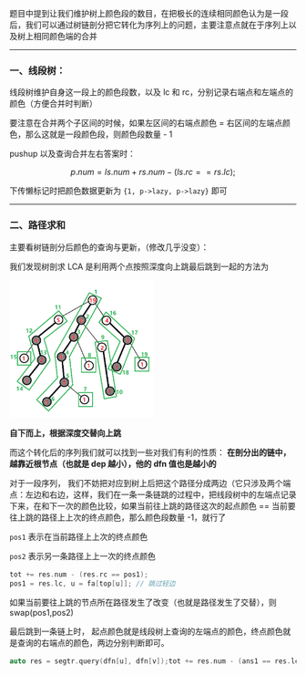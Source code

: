 题目中提到让我们维护树上颜色段的数目，在把极长的连续相同颜色认为是一段后，我们可以通过树链剖分把它转化为序列上的问题，主要注意点就在于序列上以及树上相同颜色端的合并

---

### 一、线段树：

线段树维护自身这一段上的颜色段数，以及 lc 和 rc，分别记录右端点和左端点的颜色（方便合并时判断）

要注意在合并两个子区间的时候，如果左区间的右端点颜色 = 右区间的左端点颜色，那么这就是一段颜色段，则颜色段数量 - 1

pushup 以及查询合并左右答案时：

$$
p.num = ls.num + rs.num - (ls.rc == rs.lc);
$$

下传懒标记时把颜色数据更新为 `{1, p->lazy, p->lazy}` 即可

---

### 二、路径求和

主要看树链剖分后颜色的查询与更新，（修改几乎没变）：

我们发现树剖求 LCA 是利用两个点按照深度向上跳最后跳到一起的方法为

<img src="./hld.png" width="50%"/>

**自下而上，根据深度交替向上跳**

而这个转化后的序列我们就可以找到一些对我们有利的性质：
**在剖分出的链中，越靠近根节点（也就是 dep 越小），他的 dfn 值也是越小的**

对于一段序列， 我们不妨把对应到树上后把这个路径分成两边（它只涉及两个端点：左边和右边，这样，我们在一条一条链跳的过程中，把线段树中的左端点记录下来，在和下一次的颜色比较，如果当前往上跳的路径这次的起点颜色 == 当前要往上跳的路径上上次的终点颜色，那么颜色段数量 -1，就行了

`pos1` 表示在当前路径上上次的终点颜色

`pos2` 表示另一条路径上上一次的终点颜色

```cpp
tot += res.num - (res.rc == pos1);
pos1 = res.lc, u = fa[top[u]]; // 跳过轻边
```

如果当前要往上跳的节点所在路径发生了改变（也就是路径发生了交替），则 swap(pos1,pos2)

最后跳到一条链上时， 起点颜色就是线段树上查询的左端点的颜色，终点颜色就是查询的右端点的颜色，两边分别判断即可。

```cpp
auto res = segtr.query(dfn[u], dfn[v]);tot += res.num - (ans1 == res.lc) - (ans2 == res.rc);
```

